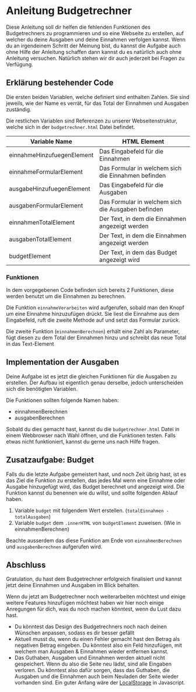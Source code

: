 # Anleitung Budgetrechner

Diese Anleitung soll dir helfen die fehlenden Funktionen des Budgetrechners zu programmieren und so eine Webseite zu erstellen, auf welcher du deine Ausgaben und deine Einnahmen verfolgen kannst.
Wenn du an irgendeinem Schritt der Meinung bist, du kannst die Aufgabe auch ohne Hilfe der Anleitung schaffen dann kannst du es natürlich auch ohne Anleitung versuchen. Natürlich stehen wir dir auch jederzeit bei Fragen zu Verfügung.

## Erklärung bestehender Code

Die ersten beiden Variablen, welche definiert sind enthalten Zahlen. Sie sind jeweils, wie der Name es verrät, für das Total der Einnahmen und Ausgaben zuständig.

Die restlichen Variablen sind Referenzen zu unserer Webseitenstruktur, welche sich in der `budgetrechner.html` Datei befindet.

| Variable Name              | HTML Element                                        |
|----------------------------|-----------------------------------------------------|
| einnahmeHinzufuegenElement | Das Eingabefeld für die Einnahmen                   |
| einnahmeFormularElement    | Das Formular in welchem sich die Einnahmen befinden |
| ausgabeHinzufuegenElement  | Das Eingabefeld für die Ausgaben                    |
| ausgabenFormularElement    | Das Formular in welchem sich die Ausgaben befinden  |
| einnahmenTotalElement      | Der Text, in dem die Einnahmen angezeigt werden     |
| ausgabenTotalElement       | Der Text, in dem die Einnahmen angezeigt werden     |
| budgetElement              | Der Text, in dem das Budget angezeigt wird          |

### Funktionen

In dem vorgegebenen Code befinden sich bereits 2 Funktionen, diese werden benutzt um die Einnahmen zu berechnen.

Die Funktion `einnahmeVerarbeiten` wird aufgerufen, 
sobald man den Knopf um eine Einnahme hinzuzufügen drückt.
Sie liest die Einnahme aus dem Eingabefeld, 
ruft die zweite Methode auf und setzt das Formular zurück.

Die zweite Funktion (`einnahmenBerechnen`) erhält eine Zahl als Parameter, 
fügt diesen zu dem Total der Einnahmen hinzu 
und schreibt das neue Total in das Text-Element

## Implementation der Ausgaben

Deine Aufgabe ist es jetzt die gleichen Funktionen für die Ausgaben zu erstellen.
Der Aufbau ist eigentlich genau derselbe, jedoch unterscheiden sich die benötigten Variablen.

Die Funktionen sollten folgende Namen haben:
- einnahmenBerechnen
- ausgabenBerechnen

Sobald du dies gemacht hast, kannst du die `budgetrechner.html` Datei in einem Webbrowser nach Wahl öffnen, und die Funktionen testen.
Falls etwas nicht funktioniert, kannst du gerne uns nach Hilfe fragen.

## Zusatzaufgabe: Budget

Falls du die letzte Aufgabe gemeistert hast, und noch Zeit übrig hast, ist es das Ziel die Funktion zu erstellen, das jedes Mal wenn eine Einnahme oder Ausgabe hinzugefügt wird, das Budget berechnet und angezeigt wird.
Die Funktion kannst du benennen wie du willst, und sollte folgenden Ablauf haben.

1. Variable `budget` mit folgendem Wert erstellen. (`totalEinnahmen - totalAusgaben`)
2. Variable `budget` dem `.innerHTML` von `budgetElement` zuweisen. (Wie in einnahmenBerechnen)

Beachte ausserdem das diese Funktion am Ende von `einnahmenBerechnen` und `ausgabenBerechnen` aufgerufen wird.

## Abschluss

Gratulation, du hast dem Budgetrechner erfolgreich finalisiert und kannst jetzt deine Einnahmen und Ausgaben im Blick behalten.

Wenn du jetzt am Budgetrechner noch weiterarbeiten möchtest und einige weitere Features hinzufügen möchtest haben wir hier noch einige Anregungen für dich, was du noch machen könntest, wenn du Lust dazu hast.

- Du könntest das Design des Budgetrechners noch nach deinen Wünschen anpassen, sodass es dir besser gefällt
- Aktuell musst du, wenn du einen Fehler gemacht hast den Betrag als negativen Betrag eingeben. Du könntest also ein Feld hinzufügen, mit welchem man Ausgaben & Einnahmen wieder entfernen kannst.
- Das Guthaben, Ausgaben und Einnahmen werden aktuell nicht gespeichert. Wenn du also die Seite neu lädst, sind alle Eingaben verloren. Du könntest also dafür sorgen, dass das Guthaben, die Ausgaben und die Einnahmen auch beim Neuladen der Seite wieder vorhanden sind. Ein guter Anfang wäre der [LocalStorage](https://wiki.selfhtml.org/wiki/JavaScript/Web_Storage) in Javascript.

